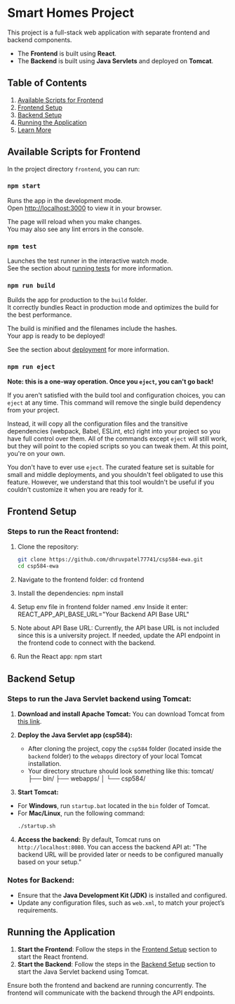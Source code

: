 # Smart Homes Project

This project is a full-stack web application with separate frontend and backend components.

- The **Frontend** is built using **React**.
- The **Backend** is built using **Java Servlets** and deployed on **Tomcat**.

## Table of Contents

1. [Available Scripts for Frontend](#available-scripts-for-frontend)
2. [Frontend Setup](#frontend-setup)
3. [Backend Setup](#backend-setup)
4. [Running the Application](#running-the-application)
5. [Learn More](#learn-more)

## Available Scripts for Frontend

In the project directory `frontend`, you can run:

### `npm start`

Runs the app in the development mode.\
Open [http://localhost:3000](http://localhost:3000) to view it in your browser.

The page will reload when you make changes.\
You may also see any lint errors in the console.

### `npm test`

Launches the test runner in the interactive watch mode.\
See the section about [running tests](https://facebook.github.io/create-react-app/docs/running-tests) for more information.

### `npm run build`

Builds the app for production to the `build` folder.\
It correctly bundles React in production mode and optimizes the build for the best performance.

The build is minified and the filenames include the hashes.\
Your app is ready to be deployed!

See the section about [deployment](https://facebook.github.io/create-react-app/docs/deployment) for more information.

### `npm run eject`

**Note: this is a one-way operation. Once you `eject`, you can't go back!**

If you aren't satisfied with the build tool and configuration choices, you can `eject` at any time. This command will remove the single build dependency from your project.

Instead, it will copy all the configuration files and the transitive dependencies (webpack, Babel, ESLint, etc) right into your project so you have full control over them. All of the commands except `eject` will still work, but they will point to the copied scripts so you can tweak them. At this point, you're on your own.

You don't have to ever use `eject`. The curated feature set is suitable for small and middle deployments, and you shouldn't feel obligated to use this feature. However, we understand that this tool wouldn't be useful if you couldn't customize it when you are ready for it.

## Frontend Setup

### Steps to run the React frontend:

1. Clone the repository:

   ```bash
   git clone https://github.com/dhruvpatel77741/csp584-ewa.git
   cd csp584-ewa
   ```

2. Navigate to the frontend folder:
   cd frontend

3. Install the dependencies:
   npm install

4. Setup env file in frontend folder named .env
     Inside it enter: REACT_APP_API_BASE_URL="Your Backend API Base URL"
   
5. Note about API Base URL:
   Currently, the API base URL is not included since this is a university project. If needed, update the API endpoint in the frontend code to connect with the backend.

6. Run the React app:
   npm start

## Backend Setup

### Steps to run the Java Servlet backend using Tomcat:

1. **Download and install Apache Tomcat:**
   You can download Tomcat from [this link](https://tomcat.apache.org/download-90.cgi).

2. **Deploy the Java Servlet app (csp584):**

   - After cloning the project, copy the `csp584` folder (located inside the `backend` folder) to the `webapps` directory of your local Tomcat installation.
   - Your directory structure should look something like this:
     tomcat/ ├── bin/ ├── webapps/ │ └── csp584/

3. **Start Tomcat:**

- For **Windows**, run `startup.bat` located in the `bin` folder of Tomcat.
- For **Mac/Linux**, run the following command:
  ```bash
  ./startup.sh
  ```

4. **Access the backend:**
   By default, Tomcat runs on `http://localhost:8080`. You can access the backend API at:
   "The backend URL will be provided later or needs to be configured manually based on your setup."

### Notes for Backend:

- Ensure that the **Java Development Kit (JDK)** is installed and configured.
- Update any configuration files, such as `web.xml`, to match your project’s requirements.

## Running the Application

1. **Start the Frontend**: Follow the steps in the [Frontend Setup](#frontend-setup) section to start the React frontend.
2. **Start the Backend**: Follow the steps in the [Backend Setup](#backend-setup) section to start the Java Servlet backend using Tomcat.

Ensure both the frontend and backend are running concurrently. The frontend will communicate with the backend through the API endpoints.
